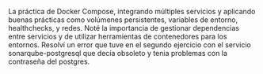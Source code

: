 La práctica de Docker Compose, integrando múltiples servicios y aplicando buenas prácticas como volúmenes persistentes, variables de entorno, healthchecks, y redes. Noté la importancia de gestionar dependencias entre servicios y de utilizar herramientas de contenedores para los entornos. Resolví un error que tuve en el segundo ejercicio con el servicio sonarqube-postgresql que decía obsoleto y tenia problemas con la contraseña del postgres.
